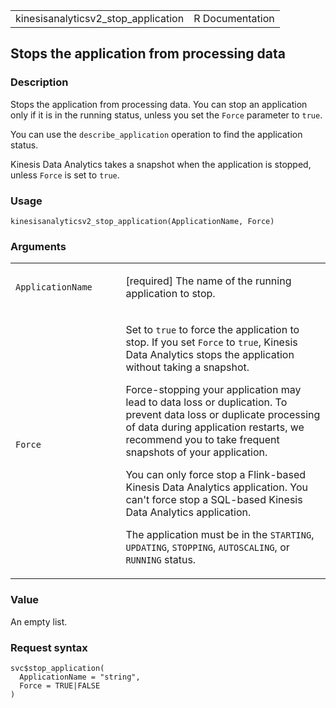 <table style="width: 100%;">
<tbody>
<tr class="odd">
<td>kinesisanalyticsv2_stop_application</td>
<td style="text-align: right;">R Documentation</td>
</tr>
</tbody>
</table>

## Stops the application from processing data

### Description

Stops the application from processing data. You can stop an application
only if it is in the running status, unless you set the `Force`
parameter to `true`.

You can use the `describe_application` operation to find the application
status.

Kinesis Data Analytics takes a snapshot when the application is stopped,
unless `Force` is set to `true`.

### Usage

    kinesisanalyticsv2_stop_application(ApplicationName, Force)

### Arguments

<table>
<colgroup>
<col style="width: 35%" />
<col style="width: 65%" />
</colgroup>
<tbody>
<tr class="odd">
<td><code
id="kinesisanalyticsv2_stop_application_:_ApplicationName">ApplicationName</code></td>
<td><p>[required] The name of the running application to stop.</p></td>
</tr>
<tr class="even">
<td><code
id="kinesisanalyticsv2_stop_application_:_Force">Force</code></td>
<td><p>Set to <code>true</code> to force the application to stop. If you
set <code>Force</code> to <code>true</code>, Kinesis Data Analytics
stops the application without taking a snapshot.</p>
<p>Force-stopping your application may lead to data loss or duplication.
To prevent data loss or duplicate processing of data during application
restarts, we recommend you to take frequent snapshots of your
application.</p>
<p>You can only force stop a Flink-based Kinesis Data Analytics
application. You can't force stop a SQL-based Kinesis Data Analytics
application.</p>
<p>The application must be in the <code>STARTING</code>,
<code>UPDATING</code>, <code>STOPPING</code>, <code>AUTOSCALING</code>,
or <code>RUNNING</code> status.</p></td>
</tr>
</tbody>
</table>

### Value

An empty list.

### Request syntax

    svc$stop_application(
      ApplicationName = "string",
      Force = TRUE|FALSE
    )
